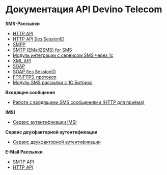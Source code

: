 # Документация API Devino Telecom

**SMS-Рассылки**

* [HTTP API](httpapi.rst)
* [HTTP API Без SessionID](httpapiv2.rst)
* [SMPP](smpp.rst)
* [SMTP (EMail2SMS) for SMS](smtp.rst)
* [Модуль интеграции с сервисом SMS через 1с](modyl1c.rst)
* [XML API](xml.rst)
* [SOAP](soap.rst)
* [SOAP без SessionID](soapv2.rst)
* [FTP/FTPS-протокол](ftps.rst)
* [Модуль SMS рассылки с 1С Битрикс](1cbitrix.rst)


**Входящие сообщения**

* [Работа с входящими SMS сообщениями (HTTP для приёма)](httpincoming.rst)


**IMSI**

* [Сервис аутентификации IMSI](imsi.rst)

**Сервис двухфакторной аутентификации**

* [Сервис двухфакторной аутентификации](phoneverification.rst)


**E-Mail Рассылки**

* [SMTP API](emailsmtp.rst)
* [HTTP API](emailhttp.rst)
